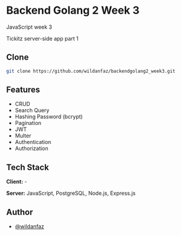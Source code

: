 # Backend Golang 2 Week 3

JavaScript week 3

Tickitz server-side app part 1


## Clone
```bash
git clone https://github.com/wildanfaz/backendgolang2_week3.git
```

## Features

- CRUD
- Search Query
- Hashing Password (bcrypt)
- Pagination
- JWT
- Multer
- Authentication
- Authorization

## Tech Stack

**Client:** -

**Server:** JavaScript, PostgreSQL, Node.js, Express.js
    
## Author

- [@wildanfaz](https://www.github.com/wildanfaz)

